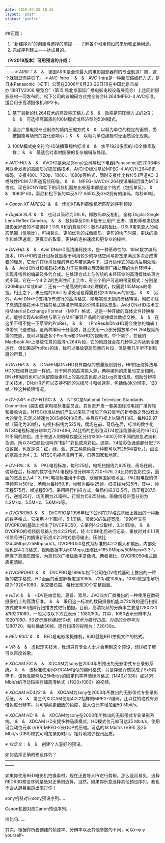 ```yaml
---
date: 2019-07-20 10:20
layout: 'post'
status: 'public'
---
```


##正题：
1. “新建序列”的创建与选择的前提——了解各个可用预设的来历和正确用途。
2. 完成序列建立——达成目的。

**（Pr2019版本）可用预设的介绍：**
——————————————————————————————————————
*※ ARRI：*
&&emsp;&&emsp;德国ARRI是全球最大的电影摄影器材的专业制造厂商，这个就很显而易见了。
*※ AVC-Intra：*
&&emsp;&&emsp;AVC-Intra是一种新压缩编码方式，是日本Panasonic（松下）公司在2006年8月23-26日[1]在中国北京市举办“BIRTV2006 展览会”（第15 届北京国际广播电影电视设备展览会）上连同新摄影器材一同发布的。松下公司的该编码方式完全符合H.264/MPEG-4 AVC标准，适合用于高清摄像机和P2卡。

1. 基于最新的H.264技术的高效率压缩方式
&&emsp;&&emsp;效率是原压缩方式的2倍；
&&emsp;&&emsp;可选择高画质的100M模式或经济型的50M模式。

2. 适合广播电视专业制作的帧内压缩方式
&&emsp;&&emsp;以帧为单位的稳定的画质，受被摄物与场景的变化影响小；
&&emsp;&&emsp;以帧为单位编辑时无画质劣化现象。

3. 100M模式完全符合HD演播室规格标准
&&emsp;&&emsp;水平1920像素的HD全像素取样；
&&emsp;&&emsp;最适合对素材图像的复杂编辑与处理。

*※ AVC-HD:*
&&emsp;&&emsp;AVCHD是索尼(Sony)公司与松下电器(Panasonic)於2006年5月联合发表的高画质光碟压缩技术，AVCHD标准基於MPEG-4 AVC/H.264视讯编码，支援480i、720p、1080i、1080p等格式，同时支援杜比数位5.1声道AC-3或线性PCM 7.1声道音频压缩。
&&emsp;&&emsp;MPEG-4AVC/H.264视讯编码后缀为MTS格式，现在SONY和松下的闪存机器拍出来基本都是这个格式（包括单反）。
&&emsp;&&emsp;1080P 60，索尼和松下新的单反A77 A65以及GH2拥有的编码，每秒60帧。

*※ Canon XF MPEG2:*
&&emsp;&&emsp;佳能XF系列摄像机所匹配的序列预设

*※ Digital SLR:*
&&emsp;&&emsp;也可以简称为DSLR，即数码单反相机，全称 Digital Single Lens Reflex Camera。
&&emsp;&&emsp;数码单反DSLR是专业用户 记者、摄影师和发烧级摄影爱好者的不错选择！DSLR和消费级DC丨数码相机相比，DSLR带来更大的动态范围（信噪比），可换镜头，更加优秀的成像画质，更短的快门时滞，更快的操作和处理速度，更真实的取景，更快的连拍速度和更专业的操控。

*※ DNxHD:*
&&emsp;&&emsp;Avid DNxHD高清编码技术，是一种革命性的、10bit数字编码技术，DNxHD的设计目标就是基于利用较少的存储空间与带宽来满足多次合成需要的理念，它允许在标清处理的存贮与带宽条件下，进行协作式的高清后期处理。
&&emsp;&&emsp;Avid DNxHD编码技术致力于在后期处理及新闻广播处理的协作环境中，实现非线性的编辑及多代合成。在处理方式上与传统的未经压缩的高清媒体处理方式不同，它在一个4:2:2的色彩空间上工作，有三个用户可选的带宽模式：分别是220Mbps/10或8bit ；还有一个是高效的8bit处理模式，仅需要145Mbps的带宽。相比之下，未压缩的10bit 标清处理也得需要约200Mbps的带宽。
&&emsp;&&emsp;另外，Avid DNxHD支持所有流行的高清格式，能够实现无损的栅格转换，彻底消除了高清压缩技术中压缩前格式转换所带来的分辨率损失现象。Avid DNxHD技术支持Material Exchange Format （MXF）格式，这是一种开放的媒体文件转换格式，能够实现Avid系统与第三方MXF兼容产品间的直接媒体数据交换。
&&emsp;&&emsp;在这里不得不提一下苹果的ProRes。
&&emsp;&&emsp;（ProRes和DNxHD将会使你的编辑工作带来飞速进展。这两种编码十分高效，甚至使用一小部分播放单个H.264视频所需的效能，就可以播放多个ProRes和DNxHD的视频流。举个例子，在我的MacBook Air上播放任意的高清h.264片段，它的风扇就会在几秒钟之内达到全速运行，但如果是ProRes的话，我可以播放更高质量的片段，但是我几乎听不到风扇的声音。）

*※ DNxHR:*
&&emsp;&&emsp;DNxHR与DNxHD具有类似的质量级别划分，HR的压缩算法与HD的压缩算法是一样的。对于同样的高清输入源，两种编码的质量也完全相同，DNxHR编码也可以保留原始素材上的高动态色度以及Log亮度信息。借助分辨率无关技术，DNxHR还可以支持不同的光栅尺寸和帧速率，包括像8K分辨率、120帧／秒这种极限情况。

*※ DV-24P:*
*※ DV-NTSC:*
&&emsp;&&emsp;NTSC是National Television Standards Committee (美国)国家电视标准委员会。其负责开发一套美国标准电视广播传输和接收协议。NTSC标准从他们产生以来除了增加了色彩信号的新参数之外没有太大的变化.它定义帧速为30/S或60扫描场，并且在电视上以隔行扫描。每秒29.97帧（简化为30帧），电视扫描线为525线，偶场在前，奇场在后，标准的数字化NTSC电视标准分辨率为720*486, 24比特的色彩位深(24位深能够表现约1670万种不同的颜色。由于普通人的眼睛仅能区分约1200~1400万种不同的颜色浓淡和色调，所以24位颜色也叫作“相片”彩色或真彩色。通常，24位彩色通道都分配了8位数据，也就是说：红，绿，蓝，这三种原色每一种都可以有256种变化。)，画面的宽高比为4：3。NTSC电视标准用于美、日等国家和地区。

*※ DV-PAL:*
&&emsp;&&emsp;PAL电视标准，每秒25帧，电视扫描线为625线，奇场在前，偶场在后，标准的数字化PAL电视标准分辨率为720*576, 24比特的色彩位深，画面的宽高比为4：3, PAL电视标准用于中国、欧洲等国家和地区，PAL制电视的供电频率为50Hz，场频为每秒50场，帧频为每秒25帧，扫描线为625行，其中，帧正程575行，帧逆程50行。采用隔行扫描方式，每场扫描312.5行，场正程287.5行，逆程25行。场周期为20毫秒。行频为15625赫兹。图像信号带宽分别为4.2MHz、5.5MHz、5.6MHz等。

*※ DVCPRO50:*
&&emsp;&&emsp;DVCPRO是1996年松下公司在DV格式基础上推出的一种新的数字格式。它采用 4:1:1取样，5:1压缩，18微米的磁迹宽度。1998年又在 DVCPRO的基础上推出了DVCPRO50，它采用4:2:2取样，3.3:1压缩。
&&emsp;&&emsp;DVCPRO的视频信号输入为4∶2∶2格式，经 4∶1∶1转化后进行记录，重放时对4∶1∶1离带信号进行内插重新形成4∶2∶2格式信号输出。压缩比 124.4Mbps/25Mbps≈5∶1。DVCPRO50格式为标准的4∶2∶2输入和输出，内部处理也是4∶2∶2格式，视频数据率为50Mbps,压缩比=165.9Mbps/50Mbps≈3 3∶1，确保了高画质图像，为高档次广播级数字录像机。两者相比，DVCPRO50格式画质更清晰。

*※ DVCPROHD:*
&&emsp;&&emsp;DVCPRO是1996年松下公司在DV格式基础上推出的一种新的数字格式，HD画面的垂直解析度是1080i、720p或1080p。1080i就是指解析度为1920×1080，采交错扫描，每秒呈现30个完整画面。

*※ HDV:*
&&emsp;&&emsp;HDV是由佳能、夏普、索尼、JVC四大厂商推出的一种使用在数码摄像机上的高清标准。
&&emsp;&&emsp;采用这一标准的数码摄像机能以720线的逐行扫描方式或1080线隔行扫描方式进行拍摄。目前，高清视频的分辨率主要是1280*720和1920*1080，一般采取以下方式表示：1080/50i。其中，1080表示分辨率为1920*1080，50表示每秒播放50场，i表示为隔行扫描。对应的分辨率为1280*720，每秒播放30帧，逐行扫描的视频为：720/30p。

*※ RED R3D:*
&&emsp;&&emsp;RED是电影级摄像机，R3D就是RED拍摄文件的格式。

*※ VR:*
&&emsp;&&emsp;虚拟现实技术，我想只有专业人士才会用到这个预设，想详细了解可以百度谷歌。

*※ XDCAM EX:*
&&emsp;&&emsp;XDCAM为sony在2003年所推出的无影带式专业录影系统。
&&emsp;&&emsp;该标准使用同XDCAM相似的编码格式，只是存储介质换成了SxS内存卡。该标准能够以25Mbit/s的固定码率存储标清格式（1440x1080）或以35 Mbit/s的浮动码率存储高清格式（1920x1080）的视频。

*※ XDCAM HD422:*
&&emsp;&&emsp;XDCAM为sony在2003年所推出的无影带式专业录影系统。
&&emsp;&&emsp;第三代XDCAM使用4:2:2抽样的MPEG-2编码，比以往的格式有双倍色度分辨率。为可容纳更细致的色度，最大位元率增加至50 Mbit/s。

*※ XDCAM HD:*
&&emsp;&&emsp;XDCAM为sony在2003年所推出的无影带式专业录影系统。
&&emsp;&&emsp;XDCAM HD支援多种品质模式。HQ模式位元率可达35 Mbit/s，使用可变动位元率 (VBR)MPEG-2长GOP式压缩。可选的18 Mbit/s (VBR) 及25 Mbit/s (CBR)模式可增加录影时间，相对地减少视讯品质。

*※ 自定义：*
&&emsp;&&emsp;创建个人喜好的预设。

如何选择正确的预设序列？
——————————————————————————————————————



如果你使用RED电影机拍摄素材，现在正要导入Pr进行剪辑，那么显而易见，选择REDR3D预设序列是绝对正确的选择。当然，如果你乐意选择其他预设序列，我也不会从屏幕里跳出来打你！

sony机器对应sony预设序列.....

Canon机器对应Canon预设序列....

排比句......

其次，根据你所要创建的帧速率、分辨率以及其他参数的不同，可以enjoy yourself~